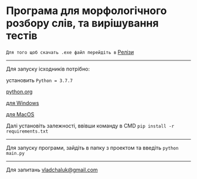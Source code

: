 # Програма для морфологічного розбору слів, та вирішування тестів

` Для того щоб скачать .exe файл перейдіть в ` [Релізи](https://github.com/laevateinn-python/ua-orfographia/releases) 

<hr>

Для запуску ісходників потрібно:

установить `Python = 3.7.7` 

[python.org](https://www.python.org/downloads/release/python-377/)

[для Windows](https://www.python.org/ftp/python/3.7.7/python-3.7.7-amd64.exe)

[для MacOS](https://www.python.org/ftp/python/3.7.7/python-3.7.7-macosx10.9.pkg) 

Далі установіть залежності, ввівши команду в CMD
`pip install -r requirements.txt`
<hr>

Для запуску програми, зайдіть в папку з проектом та введіть 
`python main.py`

<hr>

Для запитань <vladchaluk@gmail.com>
